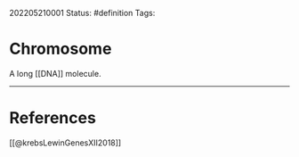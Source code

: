 202205210001
Status: #definition
Tags:

# Chromosome
A long [[DNA]] molecule.



---
# References
[[@krebsLewinGenesXII2018]]
